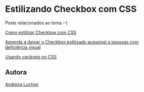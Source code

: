 # Estilizando Checkbox com CSS

Posts relacionados ao tema :-)

[Como estilizar Checkbox com CSS](http://andreza.eti.br/estilizando_checkbox_css)

[Aprenda a deixar o Checkbox estilizado acessível a pessoas com deficiência visual](http://andreza.eti.br/acessibilidade_checkbox_estilizado)

[Usando variáveis no CSS](http://andreza.eti.br/variaveis_CSS)


## Autora
[Andreza Luchini](http://andreza.eti.br/)
